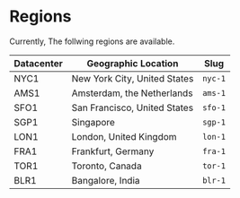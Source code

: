 # Regions

Currently, The follwing regions are available.

|Datacenter	| Geographic Location	        | Slug    |
|-----------|-------------------------------|---------|
|NYC1	    | New York City, United States  | `nyc-1` |
|AMS1	    | Amsterdam, the Netherlands    | `ams-1` |
|SFO1	    | San Francisco, United States  | `sfo-1` |
|SGP1	    | Singapore                     | `sgp-1` |
|LON1	    | London, United Kingdom	    | `lon-1` |
|FRA1	    | Frankfurt, Germany	        | `fra-1` |
|TOR1	    | Toronto, Canada	            | `tor-1` |
|BLR1	    | Bangalore, India	            | `blr-1` |